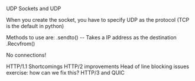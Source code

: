 

UDP
Sockets and UDP

When you create the socket, you have to specify UDP as the protocol (TCP is the default in python)

Methods to use are:
.sendto() -- Takes a IP address as the destination
.Recvfrom()

No connections!

HTTP/1.1 Shortcomings
HTTP/2 improvements
Head of line blocking issues
exercise: how can we fix this?
HTTP/3 and QUIC